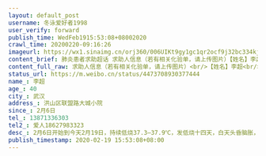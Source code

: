 ```yaml
---
layout: default_post
username: 冬泳爱好者1998
user_verify: forward
publish_time: WedFeb1915:53:08+08002020
crawl_time: 20200220-09:16:26
imageurl: https://wx1.sinaimg.cn/orj360/006UIKt9gy1gc1qr2ocf9j32bc334kjm.jpg,https://wx2.sinaimg.cn/orj360/006UIKt9gy1gc1qr4niqhj32bc334u0x.jpg,https://wx1.sinaimg.cn/orj360/006UIKt9gy1gc1qr76bw6j32bc334hdv.jpg,https://wx1.sinaimg.cn/orj360/006UIKt9gy1gc1qrf9nlkj32bc334e82.jpg,https://wx4.sinaimg.cn/orj360/006UIKt9gy1gc1qrkcab7j32bc334b2a.jpg,https://wx3.sinaimg.cn/orj360/006UIKt9gy1gc1qrt3glqj33342bcb2b.jpg,https://wx3.sinaimg.cn/orj360/006UIKt9gy1gc1qs1ewfdj33342bce83.jpg
content_brief: 肺炎患者求助超话 求助人信息（若有相关化验单，请上传图片）【姓名】李超【年龄】40【所在城市】武汉【所在小区、社区】洪山区联盟路大城小院【患病时间】2月6日【联系方式】13871336303【其他紧急联系人】爱人18627983323【病情描述】2月6日开始到今天2月19日，持续低烧37.3—37.9℃ ， ...全文
content_full_raw: 求助人信息（若有相关化验单，请上传图片）<br/>【姓名】李超<br/>【年龄】40<br/>【所在城市】武汉<br/>【所在小区、社区】洪山区联盟路大城小院<br/>【患病时间】2月6日<br/>【联系方式】13871336303<br/>【其他紧急联系人】爱人18627983323<br/>【病情描述】2月6日开始到今天2月19日，持续低烧37.3—37.9℃，发低烧十四天，白天头昏脑胀，晚上盗汗严重。肺部CT显示右肺下叶磨玻璃结节灶，病灶间隔6天复查无明显好转。由于新冠肺炎核酸两次为阴性，明明肺部有感染，还是无法确定是否是新冠肺炎，但是每天低烧，浑身疲乏。目前在社区安排的隔离点，希望进医院检查到底是什么疾病并能及时治疗。<adata-url="http://t.cn/z8uzgEm"href="http://weibo.com/p/100101B2094757DB6DA0F44092"data-hide=""><spanclass='url-icon'><imgstyle='width:1rem;height:1rem'src='https://h5.sinaimg.cn/upload/2015/09/25/3/timeline_card_small_location_default.png'></span><spanclass="surl-text">武汉·武汉玉希商务酒店</span></a>
status_url: https://m.weibo.cn/status/4473708930377444
name_: 李超
age_: 40
city_: 武汉
address_: 洪山区联盟路大城小院
since_: 2月6日
tel_: 13871336303
tel2_: 爱人18627983323
desc_: 2月6日开始到今天2月19日，持续低烧37.3—37.9℃，发低烧十四天，白天头昏脑胀，晚上盗汗严重。肺部CT显示右肺下叶磨玻璃结节灶，病灶间隔6天复查无明显好转。由于新冠肺炎核酸两次为阴性，明明肺部有感染，还是无法确定是否是新冠肺炎，但是每天低烧，浑身疲乏。目前在社区安排的隔离点，希望进医院检查到底是什么疾病并能及时治疗。<adata-url="http//t.cn/z8uzgEm"href="http//weibo.com/p/100101B2094757DB6DA0F44092"data-hide=""><spanclass='url-icon'><imgstyle='width1rem;height1rem'src='https//h5.sinaimg.cn/upload/2015/09/25/3/timeline_card_small_location_default.png'></span><spanclass="surl-text">武汉·武汉玉希商务酒店</span></a>
publish_timestamp: 2020-02-19 15:53:08+08:00
---
```

